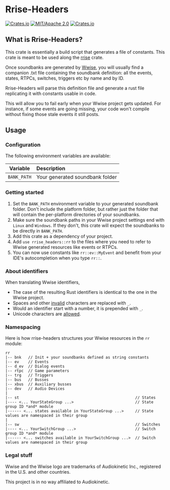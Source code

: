 # Rrise-Headers

[![Crates.io](https://img.shields.io/crates/v/rrise-headers.svg)](https://crates.io/crates/rrise-headers)
[![MIT/Apache 2.0](https://img.shields.io/badge/license-MIT%2FApache-blue.svg)](./LICENSE)
[![Crates.io](https://img.shields.io/crates/d/rrise-headers.svg)](https://crates.io/crates/rrise-headers)

## What is Rrise-Headers?
This crate is essentially a build script that generates a file of constants. This crate is meant to be used along 
the [rrise](/) crate.

Once soundbanks are generated by [Wwise](https://www.audiokinetic.com/en/products/wwise), you will usually find a 
companion .txt file containing the soundbank definition: all the events, states, RTPCs, switches, triggers 
etc by name and by ID.

Rrise-Headers will parse this definition file and generate a rust file replicating it with constants usable in code.

This will allow you to fail early when your Wwise project gets updated. For instance, if some events are going missing, 
your code won't compile without fixing those stale events it still posts.

## Usage

### Configuration
The following environment variables are available:

| Variable       | Description                                                                                                                   |
|----------------|:------------------------------------------------------------------------------------------------------------------------------|
| `BANK_PATH`    | Your generated soundbank folder                                                                                               |

### Getting started
1. Set the `BANK_PATH` environment variable to your generated soundbank folder. Don't include the platform 
folder, but rather just the folder that will contain the per-platform directories of your soundbanks.
2. Make sure the soundbank paths in your Wwise project settings end with `Linux` and `Windows`. If they 
   don't, this crate will expect the soundbanks to be directly in `BANK_PATH`.
3. Add this crate as a dependency of your project.
4. Add `use rrise_headers::rr` to the files where you need to refer to Wwise generated resources like events or RTPCs.
5. You can now use constants like `rr::ev::MyEvent` and benefit from your IDE's autocompletion when you type `rr::`.

### About identifiers
When translating Wwise identifiers,
- The case of the resulting Rust identifiers is identical to the one in the Wwise project.
- Spaces and other [invalid](https://doc.rust-lang.org/beta/reference/identifiers.html) characters are replaced with `_`.
- Would an identifier start with a number, it is prepended with `_`.
- Unicode characters are [allowed](https://doc.rust-lang.org/beta/reference/identifiers.html).

### Namespacing
Here is how rrise-headers structures your Wwise resources in the `rr` module:

```
rr
|-- bnk   // Init + your soundbanks defined as string constants
|-- ev    // Events
|-- d_ev  // Dialog events
|-- rtpc  // Game parameters
|-- trg   // Triggers
|-- bus   // Busses
|-- xbus  // Auxiliary busses
|-- dev   // Audio Devices
|
|-- st                                                   // States
|---- <... YourStateGroup ...>                           // State group ID *and* module
|------ <... states available in YourStateGroup ...>     // State values are namespaced in their group
|
|-- sw                                                   // Switches
|---- <... YourSwitchGroup ...>                          // Switch group ID *and* module
|------ <... switches available in YourSwitchGroup ...>  // Switch values are namespaced in their group
```

### Legal stuff
Wwise and the Wwise logo are trademarks of Audiokinetic Inc., registered in the U.S. and other countries.

This project is in no way affiliated to Audiokinetic.
